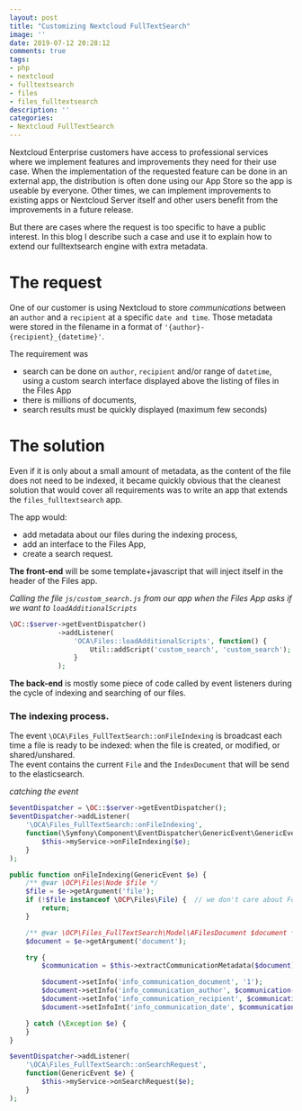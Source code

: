 ```yaml
---
layout: post
title: "Customizing Nextcloud FullTextSearch"
image: ''
date: 2019-07-12 20:28:12
comments: true
tags:
- php
- nextcloud
- fulltextsearch
- files
- files_fulltextsearch
description: ''
categories:
- Nextcloud FullTextSearch 
---
```


Nextcloud Enterprise customers have access to professional services where we implement features and improvements they need for their use case. When the implementation of the requested feature can be done in an external app, the distribution is often done using our App Store so the app is useable by everyone. Other times, we can implement improvements to existing apps or Nextcloud Server itself and other users benefit from the improvements in a future release.

But there are cases where the request is too specific to have a public interest. In this blog I describe such a case and use it to explain how to extend our fulltextsearch engine with extra metadata.

# The request

One of our customer is using Nextcloud to store _communications_ between an `author` and a `recipient` at a specific `date and time`. Those metadata were stored in the filename in a format of `'{author}-{recipient}_{datetime}'`.

The requirement was 

- search can be done on `author`, `recipient` and/or range of `datetime`, using a custom search interface displayed above the listing of files in the Files App
- there is millions of documents,
- search results must be quickly displayed (maximum few seconds)


# The solution

Even if it is only about a small amount of metadata, as the content of the file does not need to be indexed, it became quickly obvious that the cleanest solution that would cover all requirements was to write an app that extends the `files_fulltextsearch` app.

The app would:

- add metadata about our files during the indexing process,
- add an interface to the Files App,
- create a search request.


**The front-end** will be some template+javascript that will inject itself in the header of the Files app.

_Calling the file `js/custom_search.js` from our app when the Files App asks if we want to `loadAdditionalScripts`_
```php
\OC::$server->getEventDispatcher()
            ->addListener(
			    'OCA\Files::loadAdditionalScripts', function() {
			        Util::addScript('custom_search', 'custom_search');
			    }
            );
```

**The back-end** is mostly some piece of code called by event listeners during the cycle of indexing and searching of our files.  


### The indexing process.

The event `\OCA\Files_FullTextSearch::onFileIndexing` is broadcast each time a file is ready to be indexed: when the file is created, or modified, or shared/unshared.  
The event contains the current `File` and the `IndexDocument` that will be send to the elasticsearch.


_catching the event_
```php
$eventDispatcher = \OC::$server->getEventDispatcher();
$eventDispatcher->addListener(
	'\OCA\Files_FullTextSearch::onFileIndexing',
	function(\Symfony\Component\EventDispatcher\GenericEvent\GenericEvent $e) {
		$this->myService->onFileIndexing($e);
	}
);
```




```php
public function onFileIndexing(GenericEvent $e) {
	/** @var \OCP\Files\Node $file */
	$file = $e->getArgument('file');
	if (!$file instanceof \OCP\Files\File) {  // we don't care about Folder
		return;
	}

	/** @var \OCP\Files_FullTextSearch\Model\AFilesDocument $document */
	$document = $e->getArgument('document');

    try {
		$communication = $this->extractCommunicationMetadata($document);

		$document->setInfo('info_communication_document', '1');
		$document->setInfo('info_communication_author', $communication->getAuthor());
		$document->setInfo('info_communication_recipient', $communication->getRecipient());
		$document->setInfoInt('info_communication_date', $communication->getDateTime()->getTimestamp());

	} catch (\Exception $e) {
	}
}
```


```php
$eventDispatcher->addListener(
	'\OCA\Files_FullTextSearch::onSearchRequest',
	function(GenericEvent $e) {
		$this->myService->onSearchRequest($e);
	}
);
```










